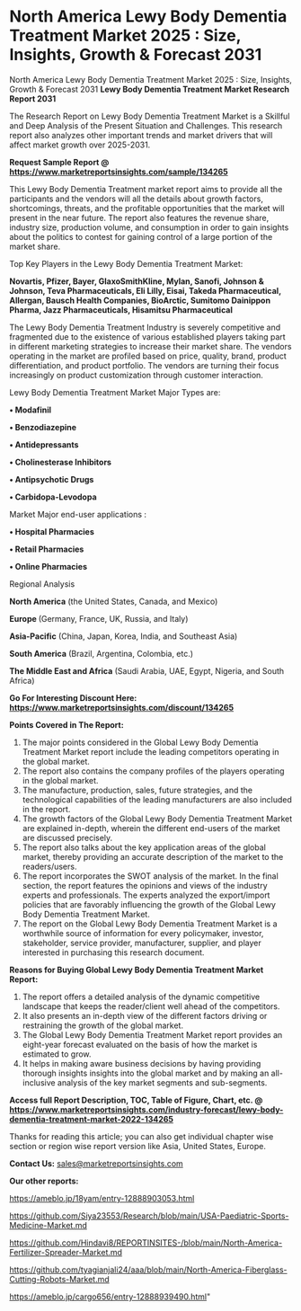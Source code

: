 # North America Lewy Body Dementia Treatment Market 2025 : Size, Insights, Growth & Forecast 2031
North America Lewy Body Dementia Treatment Market 2025 : Size, Insights, Growth & Forecast 2031
<strong>Lewy Body Dementia Treatment Market Research Report 2031</strong>

The Research Report on Lewy Body Dementia Treatment Market is a Skillful and Deep Analysis of the Present Situation and Challenges. This research report also analyzes other important trends and market drivers that will affect market growth over 2025-2031.

<strong>Request Sample Report @ <a href=https://www.marketreportsinsights.com/sample/134265>https://www.marketreportsinsights.com/sample/134265</a></strong>

This Lewy Body Dementia Treatment market report aims to provide all the participants and the vendors will all the details about growth factors, shortcomings, threats, and the profitable opportunities that the market will present in the near future. The report also features the revenue share, industry size, production volume, and consumption in order to gain insights about the politics to contest for gaining control of a large portion of the market share.

Top Key Players in the Lewy Body Dementia Treatment Market:

<strong>Novartis, Pfizer, Bayer, GlaxoSmithKline, Mylan, Sanofi, Johnson & Johnson, Teva Pharmaceuticals, Eli Lilly, Eisai, Takeda Pharmaceutical, Allergan, Bausch Health Companies, BioArctic, Sumitomo Dainippon Pharma, Jazz Pharmaceuticals, Hisamitsu Pharmaceutical</strong>

The Lewy Body Dementia Treatment Industry is severely competitive and fragmented due to the existence of various established players taking part in different marketing strategies to increase their market share. The vendors operating in the market are profiled based on price, quality, brand, product differentiation, and product portfolio. The vendors are turning their focus increasingly on product customization through customer interaction.

Lewy Body Dementia Treatment Market Major Types are:

<strong>• Modafinil

• Benzodiazepine

• Antidepressants

• Cholinesterase Inhibitors

• Antipsychotic Drugs

• Carbidopa-Levodopa</strong>

Market Major end-user applications :

<strong>• Hospital Pharmacies

• Retail Pharmacies

• Online Pharmacies</strong>

Regional Analysis

</u><strong><b>North America</b></strong> (the United States, Canada, and Mexico)

<strong><b>Europe </b></strong>(Germany, France, UK, Russia, and Italy)

<strong><b>Asia-Pacific</b></strong> (China, Japan, Korea, India, and Southeast Asia)

<strong><b>South America</b></strong> (Brazil, Argentina, Colombia, etc.)

<strong><b>The Middle East and Africa</b></strong> (Saudi Arabia, UAE, Egypt, Nigeria, and South Africa)

<strong>Go For Interesting Discount Here: <a href=https://www.marketreportsinsights.com/discount/134265>https://www.marketreportsinsights.com/discount/134265</a></strong>

<strong>Points Covered in The Report:</strong>
<ol>
  <li>The major points considered in the Global Lewy Body Dementia Treatment Market report include the leading competitors operating in the global market.</li>
  <li>The report also contains the company profiles of the players operating in the global market.</li>
  <li>The manufacture, production, sales, future strategies, and the technological capabilities of the leading manufacturers are also included in the report.</li>
  <li>The growth factors of the Global Lewy Body Dementia Treatment Market are explained in-depth, wherein the different end-users of the market are discussed precisely.</li>
  <li>The report also talks about the key application areas of the global market, thereby providing an accurate description of the market to the readers/users.</li>
  <li>The report incorporates the SWOT analysis of the market. In the final section, the report features the opinions and views of the industry experts and professionals. The experts analyzed the export/import policies that are favorably influencing the growth of the Global Lewy Body Dementia Treatment Market.</li>
  <li>The report on the Global Lewy Body Dementia Treatment Market is a worthwhile source of information for every policymaker, investor, stakeholder, service provider, manufacturer, supplier, and player interested in purchasing this research document.</li>
</ol>
<strong>Reasons for Buying Global Lewy Body Dementia Treatment Market Report:</strong>

<ol>
  <li>The report offers a detailed analysis of the dynamic competitive landscape that keeps the reader/client well ahead of the competitors.</li>
  <li>It also presents an in-depth view of the different factors driving or restraining the growth of the global market.</li>
  <li>The Global Lewy Body Dementia Treatment Market report provides an eight-year forecast evaluated on the basis of how the market is estimated to grow.</li>
  <li>It helps in making aware business decisions by having providing thorough insights insights into the global market and by making an all-inclusive analysis of the key market segments and sub-segments.</li>
</ol>
<strong>Access full Report Description, TOC, Table of Figure, Chart, etc. @ <a href=https://www.marketreportsinsights.com/industry-forecast/lewy-body-dementia-treatment-market-2022-134265>https://www.marketreportsinsights.com/industry-forecast/lewy-body-dementia-treatment-market-2022-134265</a></strong>


Thanks for reading this article; you can also get individual chapter wise section or region wise report version like Asia, United States, Europe.

<strong>Contact Us:</strong>
sales@marketreportsinsights.com

<strong>Our other reports:</strong>

<a href=https://ameblo.jp/18yam/entry-12888903053.html>https://ameblo.jp/18yam/entry-12888903053.html</a>

<a href=https://github.com/Siya23553/Research/blob/main/USA-Paediatric-Sports-Medicine-Market.md>https://github.com/Siya23553/Research/blob/main/USA-Paediatric-Sports-Medicine-Market.md</a>

<a href=https://github.com/Hindavi8/REPORTINSITES-/blob/main/North-America-Fertilizer-Spreader-Market.md>https://github.com/Hindavi8/REPORTINSITES-/blob/main/North-America-Fertilizer-Spreader-Market.md</a>

<a href=https://github.com/tyagianjali24/aaa/blob/main/North-America-Fiberglass-Cutting-Robots-Market.md>https://github.com/tyagianjali24/aaa/blob/main/North-America-Fiberglass-Cutting-Robots-Market.md</a>

<a href=https://ameblo.jp/cargo656/entry-12888939490.html>https://ameblo.jp/cargo656/entry-12888939490.html</a>"
